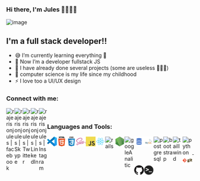
### Hi there, I'm Jules 👋👋👋👋
![image](https://imgur.com/g4mHZMS.png)
## I'm a full stack developer!!

- 😅  I’m currently learning everything 🤣
- 👯  Now I’m a developer fullstack JS  
- 🥅 I have already done several projects (some are useless 🤣🤣🤣)
- 💫 computer science is my life since my childhood
- ⚡  I love too a UI/UX design


### Connect with me:

<img align="left" alt="rajerisonjules | facebook" width="22px" src="https://cdn.jsdelivr.net/npm/simple-icons@v3/icons/facebook.svg" />
<img align="left" alt="rajerisonjules | Skype" width="22px" src="https://cdn.jsdelivr.net/npm/simple-icons@v3/icons/skype.svg" />
<img align="left" alt="rajerisonjules | Twitter" width="22px" src="https://cdn.jsdelivr.net/npm/simple-icons@v3/icons/twitter.svg" />
<img align="left" alt="rajerisonjules | LinkedIn" width="22px" src="https://cdn.jsdelivr.net/npm/simple-icons@v3/icons/linkedin.svg" />
<img align="left" alt="rajerisonjules | Instagram" width="22px" src="https://cdn.jsdelivr.net/npm/simple-icons@v3/icons/instagram.svg" />

<br />

### Languages and Tools:
<img align="left" alt="Visual Studio Code" width="26px" src="https://raw.githubusercontent.com/github/explore/80688e429a7d4ef2fca1e82350fe8e3517d3494d/topics/visual-studio-code/visual-studio-code.png" />
<img align="left" alt="HTML5" width="26px" src="https://raw.githubusercontent.com/github/explore/80688e429a7d4ef2fca1e82350fe8e3517d3494d/topics/html/html.png" />
<img align="left" alt="CSS3" width="26px" src="https://raw.githubusercontent.com/github/explore/80688e429a7d4ef2fca1e82350fe8e3517d3494d/topics/css/css.png" />
<img align="left" alt="Sass" width="26px" src="https://raw.githubusercontent.com/github/explore/80688e429a7d4ef2fca1e82350fe8e3517d3494d/topics/sass/sass.png" />
<img align="left" alt="JavaScript" width="26px" src="https://raw.githubusercontent.com/github/explore/80688e429a7d4ef2fca1e82350fe8e3517d3494d/topics/javascript/javascript.png" />
<img align="left" alt="React" width="26px" src="https://raw.githubusercontent.com/github/explore/80688e429a7d4ef2fca1e82350fe8e3517d3494d/topics/react/react.png" />
<img align="left" alt="rails" width="26px" src="https://avatars.githubusercontent.com/u/4223?s=200&v=4" />
<img align="left" alt="Node.js" width="26px" src="https://raw.githubusercontent.com/github/explore/80688e429a7d4ef2fca1e82350fe8e3517d3494d/topics/nodejs/nodejs.png" />
<img align="left" alt="googleAnalitic" width="26px" src="https://avatars.githubusercontent.com/u/4327788?s=200&v=4" />
<img align="left" alt="SQL" width="26px" src="https://raw.githubusercontent.com/github/explore/80688e429a7d4ef2fca1e82350fe8e3517d3494d/topics/sql/sql.png" />
<img align="left" alt="MySQL" width="26px" src="https://raw.githubusercontent.com/github/explore/80688e429a7d4ef2fca1e82350fe8e3517d3494d/topics/mysql/mysql.png" />
<img align="left" alt="postgresql" width="26px" src="https://avatars.githubusercontent.com/u/177543?s=200&v=4" />
<img align="left" alt="bootstrap" width="26px" src="https://avatars.githubusercontent.com/u/2918581?s=200&v=4" />
<img align="left" alt="taillwind" width="26px" src="https://avatars.githubusercontent.com/u/30317862?s=200&v=4" />
<img align="left" alt="python" width="26px" src="https://avatars.githubusercontent.com/u/1525981?s=200&v=4" />
<img align="left" alt="Git" width="26px" src="https://raw.githubusercontent.com/github/explore/80688e429a7d4ef2fca1e82350fe8e3517d3494d/topics/git/git.png" />
<img align="left" alt="GitHub" width="26px" src="https://raw.githubusercontent.com/github/explore/78df643247d429f6cc873026c0622819ad797942/topics/github/github.png" />
<img align="left" alt="Terminal" width="26px" src="https://raw.githubusercontent.com/github/explore/80688e429a7d4ef2fca1e82350fe8e3517d3494d/topics/terminal/terminal.png" />

<br />
<br />

---



[facebook]: https://www.facebook.com/RajerisonJules
[twitter]: https://twitter.com/RajerisonJules


